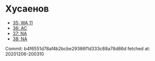 # Хусаенов
- [35: WA 11](35.md)
- [36: AC](36.md)
- [37: NA](37.md)
- [38: NA](38.md)

Commit: b4f6551d78af4b2bcbe29386f1d333c88a78d86d
 fetched at: 20201206-200310
